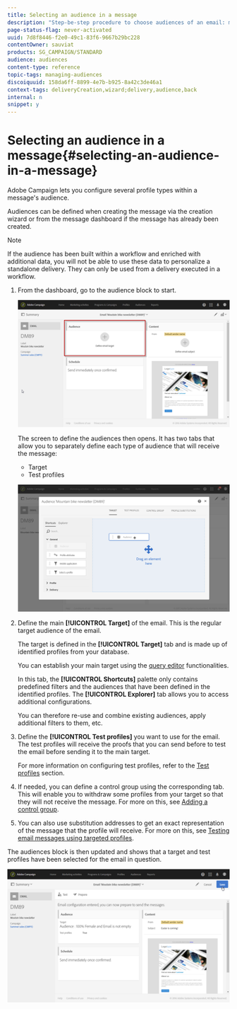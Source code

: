 ```yaml
---
title: Selecting an audience in a message
description: "Step-be-step procedure to choose audiences of an email: main target population and test profiles."
page-status-flag: never-activated
uuid: 7d8f8446-f2e0-49c1-83f6-9667b29bc228
contentOwner: sauviat
products: SG_CAMPAIGN/STANDARD
audience: audiences
content-type: reference
topic-tags: managing-audiences
discoiquuid: 158da6ff-8899-4e7b-b925-8a42c3de46a1
context-tags: deliveryCreation,wizard;delivery,audience,back
internal: n
snippet: y
---
```


# Selecting an audience in a message{#selecting-an-audience-in-a-message}

Adobe Campaign lets you configure several profile types within a message's audience.

Audiences can be defined when creating the message via the creation wizard or from the message dashboard if the message has already been created.

>[!NOTE]
>
>If the audience has been built within a workflow and enriched with additional data, you will not be able to use these data to personalize a standalone delivery. They can only be used from a delivery executed in a workflow.

1. From the dashboard, go to the audience block to start.

   ![](assets/delivery_audience_definition_1.png)

   The screen to define the audiences then opens. It has two tabs that allow you to separately define each type of audience that will receive the message:

    * Target
    * Test profiles

   ![](assets/delivery_audience_definition_2.png)

1. Define the main **[!UICONTROL Target]** of the email. This is the regular target audience of the email.

   The target is defined in the **[!UICONTROL Target]** tab and is made up of identified profiles from your database.

   You can establish your main target using the [query editor](../../automating/using/editing-queries.md#creating-queries) functionalities.

   In this tab, the **[!UICONTROL Shortcuts]** palette only contains predefined filters and the audiences that have been defined in the identified profiles. The **[!UICONTROL Explorer]** tab allows you to access additional configurations.

   You can therefore re-use and combine existing audiences, apply additional filters to them, etc.

1. Define the **[!UICONTROL Test profiles]** you want to use for the email. The test profiles will receive the proofs that you can send before to test the email before sending it to the main target.

   For more information on configuring test profiles, refer to the [Test profiles](../../audiences/using/managing-test-profiles.md) section.

1. If needed, you can define a control group using the corresponding tab. This will enable you to withdraw some profiles from your target so that they will not receive the message. For more on this, see [Adding a control group](../../sending/using/control-group.md).

1. You can also use substitution addresses to get an exact representation of the message that the profile will receive.  For more on this, see [Testing email messages using targeted profiles](../../sending/using/testing-messages-using-target.md).

The audiences block is then updated and shows that a target and test profiles have been selected for the email in question.

![](assets/delivery_audience_definition_3.png)

